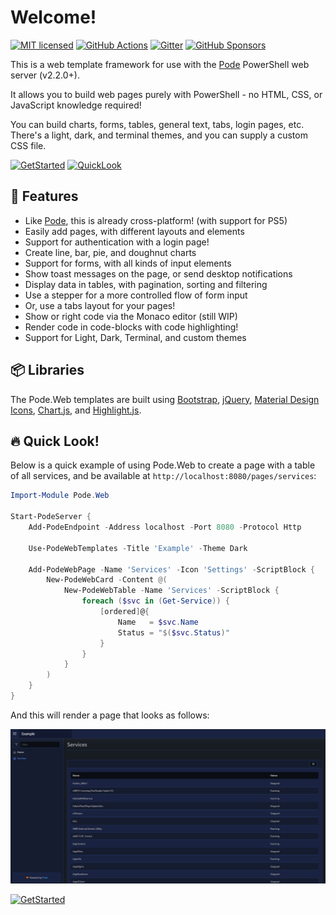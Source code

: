 # Welcome!

[![MIT licensed](https://img.shields.io/badge/license-MIT-blue.svg)](https://raw.githubusercontent.com/Badgerati/Pode.Web/master/LICENSE.txt)
[![GitHub Actions](https://img.shields.io/endpoint.svg?url=https%3A%2F%2Factions-badge.atrox.dev%2Fbadgerati%2Fpode.web%2Fbadge&style=flat&label=GitHub)](https://actions-badge.atrox.dev/badgerati/pode.web/goto)
[![Gitter](https://badges.gitter.im/Badgerati/Pode.svg)](https://gitter.im/Badgerati/Pode?utm_source=badge&utm_medium=badge&utm_campaign=pr-badge)
[![GitHub Sponsors](https://img.shields.io/github/sponsors/Badgerati?color=%23ff69b4&logo=github&style=flat&label=Sponsers)](https://github.com/sponsors/Badgerati)

This is a web template framework for use with the [Pode](https://github.com/Badgerati/Pode) PowerShell web server (v2.2.0+).

It allows you to build web pages purely with PowerShell - no HTML, CSS, or JavaScript knowledge required!

You can build charts, forms, tables, general text, tabs, login pages, etc. There's a light, dark, and terminal themes, and you can supply a custom CSS file.

[![GetStarted](https://img.shields.io/badge/-Get%20Started!-green.svg?longCache=true&style=for-the-badge)](./Getting-Started/Installation)
[![QuickLook](https://img.shields.io/badge/-Quick%20Look!-blue.svg?longCache=true&style=for-the-badge)](#quick-look)

## 🚀 Features

* Like [Pode](https://github.com/Badgerati/Pode), this is already cross-platform! (with support for PS5)
* Easily add pages, with different layouts and elements
* Support for authentication with a login page!
* Create line, bar, pie, and doughnut charts
* Support for forms, with all kinds of input elements
* Show toast messages on the page, or send desktop notifications
* Display data in tables, with pagination, sorting and filtering
* Use a stepper for a more controlled flow of form input
* Or, use a tabs layout for your pages!
* Show or right code via the Monaco editor (still WIP)
* Render code in code-blocks with code highlighting!
* Support for Light, Dark, Terminal, and custom themes

## 📦 Libraries

The Pode.Web templates are built using [Bootstrap](https://getbootstrap.com), [jQuery](https://jquery.com), [Material Design Icons](https://materialdesignicons.com), [Chart.js](https://www.chartjs.org), and [Highlight.js](https://github.com/highlightjs/highlight.js).

## 🔥 Quick Look!

Below is a quick example of using Pode.Web to create a page with a table of all services, and be available at `http://localhost:8080/pages/services`:

```powershell
Import-Module Pode.Web

Start-PodeServer {
    Add-PodeEndpoint -Address localhost -Port 8080 -Protocol Http

    Use-PodeWebTemplates -Title 'Example' -Theme Dark

    Add-PodeWebPage -Name 'Services' -Icon 'Settings' -ScriptBlock {
        New-PodeWebCard -Content @(
            New-PodeWebTable -Name 'Services' -ScriptBlock {
                foreach ($svc in (Get-Service)) {
                    [ordered]@{
                        Name   = $svc.Name
                        Status = "$($svc.Status)"
                    }
                }
            }
        )
    }
}
```

And this will render a page that looks as follows:

![quick_look](./images/quick_look.png)

[![GetStarted](https://img.shields.io/badge/-Get%20Started!-green.svg?longCache=true&style=for-the-badge)](./Getting-Started/Installation)
